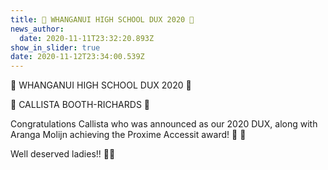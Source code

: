 ```yaml
---
title: 🎊 WHANGANUI HIGH SCHOOL DUX 2020 🎊
news_author:
  date: 2020-11-11T23:32:20.893Z
show_in_slider: true
date: 2020-11-12T23:34:00.539Z
---
```

🎊  WHANGANUI HIGH SCHOOL DUX 2020  🎊

🥇  CALLISTA BOOTH-RICHARDS  🥇 

Congratulations Callista who was announced as our 2020 DUX, along with Aranga Molijn achieving the Proxime Accessit award!  🥳 🥳

Well deserved ladies!! 👏👏